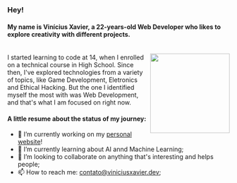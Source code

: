 ### Hey!

#### My name is Vinícius Xavier, a 22-years-old Web Developer who likes to explore creativity with different projects.

<br/>

<img height="180em" align="right" src="https://user-images.githubusercontent.com/32493592/159137189-f4b816f7-c88b-40d5-ae39-99d48a1200d1.png" />

<span>
  I started learning to code at 14, when I enrolled on a technical course in High School. Since then, I've explored technologies from a variety of topics, like Game Development, Eletronics and Ethical Hacking. But the one I identified myself the most with was Web Development, and that's what I am focused on right now.
</span>

#### A little resume about the status of my journey:
- 🔭 I’m currently working on my [personal website](https://viniciusxavier.dev)!
- 🌱 I’m currently learning about AI annd Machine Learning;
- 👯 I’m looking to collaborate on anything that's interesting and helps people;
- 📫 How to reach me: contato@viniciusxavier.dev;
